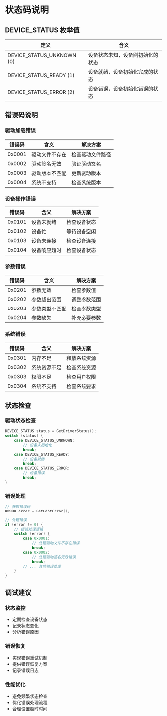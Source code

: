 # 状态码说明

## DEVICE_STATUS 枚举值

<div class="status-code-table">

| 定义                        | 含义               |
|---------------------------|------------------|
| DEVICE_STATUS_UNKNOWN (0) | 设备状态未知，设备刚初始化的状态 |
| DEVICE_STATUS_READY (1)   | 设备就绪，设备初始化完成的状态  |
| DEVICE_STATUS_ERROR (2)   | 设备错误，设备初始化错误的状态  |

</div>

## 错误码说明

### 驱动加载错误
<div class="error-code-table">

| 错误码 | 含义 | 解决方案 |
|--------|------|----------|
| 0x0001 | 驱动文件不存在 | 检查驱动文件路径 |
| 0x0002 | 驱动签名无效 | 验证驱动签名 |
| 0x0003 | 驱动版本不匹配 | 更新驱动版本 |
| 0x0004 | 系统不支持 | 检查系统版本 |

</div>

### 设备操作错误
<div class="error-code-table">

| 错误码 | 含义 | 解决方案 |
|--------|------|----------|
| 0x0101 | 设备未就绪 | 检查设备状态 |
| 0x0102 | 设备忙 | 等待设备空闲 |
| 0x0103 | 设备未连接 | 检查设备连接 |
| 0x0104 | 设备响应超时 | 检查设备状态 |

</div>

### 参数错误
<div class="error-code-table">

| 错误码 | 含义 | 解决方案 |
|--------|------|----------|
| 0x0201 | 参数无效 | 检查参数值 |
| 0x0202 | 参数超出范围 | 调整参数范围 |
| 0x0203 | 参数类型不匹配 | 检查参数类型 |
| 0x0204 | 参数缺失 | 补充必要参数 |

</div>

### 系统错误
<div class="error-code-table">

| 错误码 | 含义 | 解决方案 |
|--------|------|----------|
| 0x0301 | 内存不足 | 释放系统资源 |
| 0x0302 | 系统资源不足 | 检查系统资源 |
| 0x0303 | 权限不足 | 检查用户权限 |
| 0x0304 | 系统不支持 | 检查系统要求 |

</div>

## 状态检查

### 驱动状态检查
```c
DEVICE_STATUS status = GetDriverStatus();
switch (status) {
    case DEVICE_STATUS_UNKNOWN:
        // 设备未初始化
        break;
    case DEVICE_STATUS_READY:
        // 设备就绪
        break;
    case DEVICE_STATUS_ERROR:
        // 设备错误
        break;
}
```

### 错误处理
```c
// 获取错误码
DWORD error = GetLastError();

// 处理错误
if (error != 0) {
    // 错误处理逻辑
    switch (error) {
        case 0x0001:
            // 处理驱动文件不存在错误
            break;
        case 0x0002:
            // 处理驱动签名无效错误
            break;
        // ... 其他错误处理
    }
}
```

## 调试建议

### 状态监控
- 定期检查设备状态
- 记录状态变化
- 分析错误原因

### 错误恢复
- 实现错误重试机制
- 提供错误恢复方案
- 记录错误日志

### 性能优化
- 避免频繁状态检查
- 优化错误处理流程
- 合理设置超时时间 